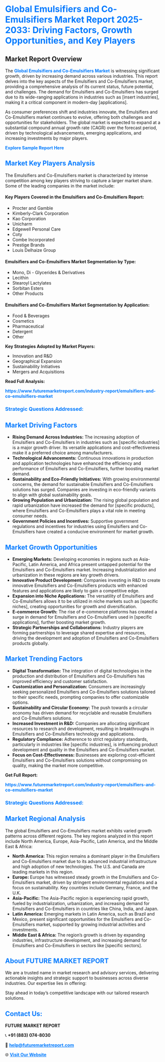 <h1 style="color: #007BFF;">Global Emulsifiers and Co-Emulsifiers Market Report 2025-2033: Driving Factors, Growth Opportunities, and Key Players</h1>

<section id="overview">
<h2>Market Report Overview</h2>
<p>The <a href="https://www.futuremarketreport.com/industry-report/emulsifiers-and-co-emulsifiers-market" style="color: #007BFF; text-decoration: none;"><strong>Global Emulsifiers and Co-Emulsifiers Market</strong></a> is witnessing significant growth, driven by increasing demand across various industries. This report delves into the key aspects of the Emulsifiers and Co-Emulsifiers market, providing a comprehensive analysis of its current status, future potential, and challenges. The demand for Emulsifiers and Co-Emulsifiers has surged due to its wide-ranging applications in industries such as [insert industries], making it a critical component in modern-day [applications].</p>
<p>As consumer preferences shift and industries innovate, the Emulsifiers and Co-Emulsifiers market continues to evolve, offering both challenges and opportunities for stakeholders. The global market is expected to expand at a substantial compound annual growth rate (CAGR) over the forecast period, driven by technological advancements, emerging applications, and increasing investments by major players.</p>
</section>

<section id="overview">
<p><a href="https://www.futuremarketreport.com/request-sample/reportId=57190" style="color: #007BFF; text-decoration: none;"><strong>Explore Sample Report Here</strong></a></p>
</section>

<section id="key-players">
<h2 style="color: #007BFF;">Market Key Players Analysis</h2>
<p>The Emulsifiers and Co-Emulsifiers market is characterized by intense competition among key players striving to capture a larger market share. Some of the leading companies in the market include:</p>
<h4>Key Players Covered in the Emulsifiers and Co-Emulsifiers Report:</h4>
<ul><li>Procter and Gamble</li><li>Kimberly-Clark Corporation</li><li>Kao Corporation</li><li>Unicharm</li><li>Edgewell Personal Care</li><li>Coty</li><li>Combe Incorporated</li><li>Prestige Brands</li><li>Louis Delhaize Group</li></ul>
<h4>Emulsifiers and Co-Emulsifiers Market Segmentation by Type:</h4>
<ul><li>Mono, Di - Glycerides &amp; Derivatives</li><li>Lecithin</li><li>Stearoyl Lactylates</li><li>Sorbitan Esters</li><li>Other Products</li></ul>

<h4>Emulsifiers and Co-Emulsifiers Market Segmentation by Application:</h4>
<ul><li>Food &amp; Beverages</li><li>Cosmetics</li><li>Pharmaceutical</li><li>Detergent</li><li>Other</li></ul>
<p><strong>Key Strategies Adopted by Market Players:</strong></p>
<ul>
<li>Innovation and R&D</li>
<li>Geographical Expansion</li>
<li>Sustainability Initiatives</li>
<li>Mergers and Acquisitions</li>
</ul>
</section>

<section>
<p><strong>Read Full Analysis: </strong></p><a href="https://www.futuremarketreport.com/industry-report/emulsifiers-and-co-emulsifiers-market" style="color: #007BFF; text-decoration: none;"><strong>https://www.futuremarketreport.com/industry-report/emulsifiers-and-co-emulsifiers-market</strong></a>
<h3 style="color: #007BFF;">Strategic Questions Addressed:</h3>
</section>

<section id="driving-factors">
<h2 style="color: #007BFF;">Market Driving Factors</h2>
<ul>
<li><strong>Rising Demand Across Industries:</strong> The increasing adoption of Emulsifiers and Co-Emulsifiers in industries such as [specific industries] is a major growth driver. Its versatile applications and cost-effectiveness make it a preferred choice among manufacturers.</li>
<li><strong>Technological Advancements:</strong> Continuous innovations in production and application technologies have enhanced the efficiency and performance of Emulsifiers and Co-Emulsifiers, further boosting market demand.</li>
<li><strong>Sustainability and Eco-Friendly Initiatives:</strong> With growing environmental concerns, the demand for sustainable Emulsifiers and Co-Emulsifiers solutions has surged. Companies are investing in eco-friendly variants to align with global sustainability goals.</li>
<li><strong>Growing Population and Urbanization:</strong> The rising global population and rapid urbanization have increased the demand for [specific products], where Emulsifiers and Co-Emulsifiers plays a vital role in meeting consumer needs.</li>
<li><strong>Government Policies and Incentives:</strong> Supportive government regulations and incentives for industries using Emulsifiers and Co-Emulsifiers have created a conducive environment for market growth.</li>
</ul>
</section>

<section id="growth-opportunities">
<h2 style="color: #007BFF;">Market Growth Opportunities</h2>
<ul>
<li><strong>Emerging Markets:</strong> Developing economies in regions such as Asia-Pacific, Latin America, and Africa present untapped potential for the Emulsifiers and Co-Emulsifiers market. Increasing industrialization and urbanization in these regions are key growth drivers.</li>
<li><strong>Innovative Product Development:</strong> Companies investing in R&D to create innovative Emulsifiers and Co-Emulsifiers products with enhanced features and applications are likely to gain a competitive edge.</li>
<li><strong>Expansion into Niche Applications:</strong> The versatility of Emulsifiers and Co-Emulsifiers allows it to be utilized in niche markets such as [specific niches], creating opportunities for growth and diversification.</li>
<li><strong>E-commerce Growth:</strong> The rise of e-commerce platforms has created a surge in demand for Emulsifiers and Co-Emulsifiers used in [specific applications], further boosting market growth.</li>
<li><strong>Strategic Partnerships and Collaborations:</strong> Industry players are forming partnerships to leverage shared expertise and resources, driving the development and adoption of Emulsifiers and Co-Emulsifiers products globally.</li>
</ul>
</section>

<section id="trending-factors">
<h2 style="color: #007BFF;">Market Trending Factors</h2>
<ul>
<li><strong>Digital Transformation:</strong> The integration of digital technologies in the production and distribution of Emulsifiers and Co-Emulsifiers has improved efficiency and customer satisfaction.</li>
<li><strong>Customization and Personalization:</strong> Consumers are increasingly seeking personalized Emulsifiers and Co-Emulsifiers solutions tailored to their specific needs, prompting companies to offer customizable options.</li>
<li><strong>Sustainability and Circular Economy:</strong> The push towards a circular economy has driven demand for recyclable and reusable Emulsifiers and Co-Emulsifiers solutions.</li>
<li><strong>Increased Investment in R&D:</strong> Companies are allocating significant resources to research and development, resulting in breakthroughs in Emulsifiers and Co-Emulsifiers technology and applications.</li>
<li><strong>Regulatory Compliance:</strong> Adherence to strict regulatory standards, particularly in industries like [specific industries], is influencing product development and quality in the Emulsifiers and Co-Emulsifiers market.</li>
<li><strong>Focus on Cost-Effectiveness:</strong> Businesses are exploring cost-efficient Emulsifiers and Co-Emulsifiers solutions without compromising on quality, making the market more competitive.</li>
</ul>
</section>

<section>
<p><strong>Get Full Report: </strong></p><a href="https://www.futuremarketreport.com/industry-report/emulsifiers-and-co-emulsifiers-market" style="color: #007BFF; text-decoration: none;"><strong>https://www.futuremarketreport.com/industry-report/emulsifiers-and-co-emulsifiers-market</strong></a>
<h3 style="color: #007BFF;">Strategic Questions Addressed:</h3>
</section>


<section id="regional-analysis">
<h2 style="color: #007BFF;">Market Regional Analysis</h2>
<p>The global Emulsifiers and Co-Emulsifiers market exhibits varied growth patterns across different regions. The key regions analyzed in this report include North America, Europe, Asia-Pacific, Latin America, and the Middle East & Africa:</p>
<ul>
<li><strong>North America:</strong> This region remains a dominant player in the Emulsifiers and Co-Emulsifiers market due to its advanced industrial infrastructure and high adoption of new technologies. The U.S. and Canada are leading markets in this region.</li>
<li><strong>Europe:</strong> Europe has witnessed steady growth in the Emulsifiers and Co-Emulsifiers market, driven by stringent environmental regulations and a focus on sustainability. Key countries include Germany, France, and the U.K.</li>
<li><strong>Asia-Pacific:</strong> The Asia-Pacific region is experiencing rapid growth, fueled by industrialization, urbanization, and increasing demand for Emulsifiers and Co-Emulsifiers in countries like China, India, and Japan.</li>
<li><strong>Latin America:</strong> Emerging markets in Latin America, such as Brazil and Mexico, present significant opportunities for the Emulsifiers and Co-Emulsifiers market, supported by growing industrial activities and investments.</li>
<li><strong>Middle East & Africa:</strong> The region’s growth is driven by expanding industries, infrastructure development, and increasing demand for Emulsifiers and Co-Emulsifiers in sectors like [specific sectors].</li>
</ul>
</section>

<footer>
<h2 style="color: #007BFF;">About FUTURE MARKET REPORT</h2>
<p>We are a trusted name in market research and advisory services, delivering actionable insights and strategic support to businesses across diverse industries. Our expertise lies in offering:</p>

<p>Stay ahead in today’s competitive landscape with our tailored research solutions.</p>

<h2 style="color: #007BFF;">Contact Us:</h2>
<p><strong>FUTURE MARKET REPORT</strong></p>
<p>📞 <strong>+91 (883) 074-8030</strong></p>
<p>📧 <strong><a href="mailto:help@futuremarketreport.com" style="color: #007BFF;">help@futuremarketreport.com</a></strong></p>
<p>🌐 <strong><a href="https://www.futuremarketreport.com/" style="color: #007BFF;">Visit Our Website</a></strong></p>
</footer>